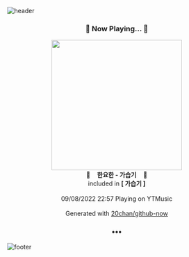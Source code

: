 ![header](https://capsule-render.vercel.app/api?type=wave&height=170&section=header&text=Hi.%20I'm%20SHIFT&fontColor=090707&fontAlignX=45&fontAlignY=65&fontSize=100)

<h3 align="center">🎵 Now Playing... 🎵</h3>
<p align="center">
  <a href="https://music.youtube.com/watch?v=q3HdmX9kIek">
    <img width="300" src="https://lh3.googleusercontent.com/NpBP2PrZP8DLcMj0CMPznnUJKA2mqlxkUPMItw96jVqUIu8kS4O8kpM4w3ZCGr1ffS2FojVBDNa0K4I">
  </a>
  <br>
  🎵&nbsp&nbsp&nbsp <b>한요한 - 가습기</b> &nbsp&nbsp&nbsp🎵
  <br>
  included in <b>[ 가습기 ]</b>
  
  <br />
  <br />
  09/08/2022 22:57 Playing on YTMusic
  <br />
  <br />
  Generated with <a href="https://github.com/20chan/github-now">20chan/github-now</a>
</p>

<h3 align="center">•••</h3>

![footer](https://capsule-render.vercel.app/api?type=wave&height=150&section=footer)
